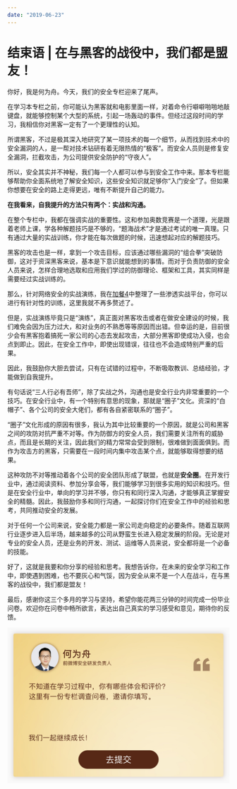 ```yaml
---
date: "2019-06-23"
---  
```

      
# 结束语 | 在与黑客的战役中，我们都是盟友！
你好，我是何为舟。今天，我们的安全专栏迎来了尾声。

在学习本专栏之前，你可能认为黑客就和电影里面一样，对着命令行噼噼啪啪地敲键盘，就能够控制某个大型的系统，引起一场轰动的事件。但经过这段时间的学习，我相信你对黑客一定有了一个更理性的认知。

所谓黑客，不过是极其深入地研究了某一项技术的每一个细节，从而找到技术中的安全漏洞的人，是一帮对技术钻研有着无限热情的“极客”。而安全人员则是修复安全漏洞，拦截攻击，为公司提供安全防护的“守夜人”。

所以，安全其实并不神秘，我们每一个人都可以参与到安全工作中来。那本专栏能够帮助你全面系统地了解安全知识，这些安全知识就足够你“入门安全”了。但如果你想要在安全的路上走得更远，唯有不断提升自己的能力。

**在我看来，自我提升的方法只有两个：实战和沟通。**

在整个专栏中，我都在强调实战的重要性。这和参加奥数竞赛是一个道理，光是跟着老师上课，学各种解题技巧是不够的，“题海战术”才是通过考试的唯一真理。只有通过大量的实战训练，你才能在每次做题的时候，迅速想起对应的解题技巧。

黑客的攻击也是一样，拿到一个攻击目标，应该通过哪些漏洞的“组合拳”突破防御，这对于资深黑客来说，基本是下意识就能想到的事情。而对于负责防御的安全人员来说，怎样合理地选取和应用我们学过的防御理论、框架和工具，其实同样是需要经过实战训练的。

<!-- [[[read_end]]] -->

那么，针对网络安全的实战演练，我在[加餐4](https://time.geekbang.org/column/article/201857)中整理了一些渗透实战平台，你可以进行有针对性的训练，这里我就不再多赘述了。

但是，实战演练毕竟只是“演练”，真正面对黑客攻击或者在做安全建设的时候，我们难免会因为压力过大，和对业务的不熟悉等等原因而出错。但幸运的是，目前很少会有黑客抱着搞死一家公司的心态去发起攻击，大部分黑客即使成功入侵，也会点到即止。因此，在安全工作中，即使出现错误，往往也不会造成特别严重的后果。

因此，我鼓励你大胆去尝试，只有在试错的过程中，不断吸取教训、总结经验，才能做到自我提升。

有句话说“三人行必有吾师”，除了实战之外，沟通也是安全行业内非常重要的一个技巧。在安全行业中，有一个特别有意思的现象，那就是“圈子”文化。资深的“白帽子”、各个公司的安全大佬们，都有各自紧密联系的“圈子”。

“圈子”文化形成的原因有很多，我认为其中比较重要的一个原因，就是公司和黑客之间的攻防对抗严重不对等。作为防御方的安全人员，我们需要关注所有的威胁点，而且是长期的关注，因此我们的精力常常会受到限制，很难做到面面俱到。而作为攻击方的黑客，只需要在一段时间内集中攻击某个点，就能够取得想要的结果。

这种攻防不对等推动着各个公司的安全团队形成了联盟，也就是**安全圈**。在开发行业中，通过阅读资料、参加分享会等，我们能够学习到很多实用的知识和技巧。但是在安全行业中，单向的学习并不够，你只有和同行深入沟通，才能够真正掌握安全的精髓。因此，我鼓励你多和同行沟通，一起探讨你们在安全工作中的经验和思考，共同推动安全的发展。

对于任何一个公司来说，安全能力都是一家公司走向稳定的必要条件。随着互联网行业逐步进入后半场，越来越多的公司从野蛮生长进入稳定发展的阶段。无论是对专业的安全人员，还是业务的开发、测试、运维等人员来说，安全都将是一个必备的技能。

好了，这就是我要和你分享的经验和思考。我想告诉你，在未来的安全学习和工作中，即使遇到困难，也不要灰心和气馁，因为安全从来不是一个人在战斗，在与黑客的战役中，我们都是盟友！

最后，感谢你这三个多月的学习与坚持，希望你能花两三分钟的时间完成一份毕业问卷。欢迎你在问卷中畅所欲言，表达出自己真实的学习感受和意见，期待你的反馈。

[![](./httpsstatic001geekbangorgresourceimage6db36dd454dcd9d1dd0318a9fe7ca949b4b3.jpg)](https://jinshuju.net/f/SFY99n)